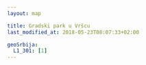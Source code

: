 ```yaml
---
layout: map

title: Gradski park u Vršcu
last_modified_at: 2018-05-23T08:07:33+02:00

geoSrbija:
  L1_301: [1]
---
```

